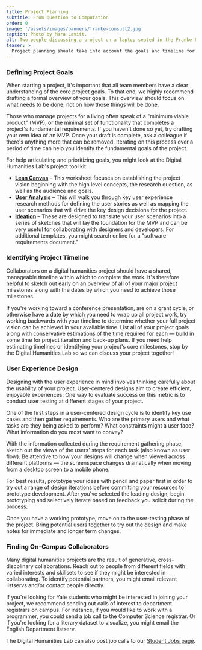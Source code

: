 ```yaml
---
title: Project Planning
subtitle: From Question to Computation
order: 0
image: '/assets/images/banners/franke-consult2.jpg'
caption: Photo by Mara Lavitt.
alt: Two people discussing a project on a laptop seated in the Franke Family Digital Humanities Laboratory.
teaser: >
  Project planning should take into account the goals and timeline for a project. Click to read more about strategies for articulating goals and also ways that user experience design could help the process.
---
```


### Defining Project Goals

When starting a project, it's important that all team members have a clear understanding of the core project goals. To that end, we highly recommend drafting a formal overview of your goals. This overview should focus on what needs to be done, not on how those things will be done. 

Those who manage projects for a living often speak of a "minimum viable product" (MVP), or the minimal set of functionality that completes a project's fundamental requirements. If you haven't done so yet, try drafting your own idea of an MVP. Once your draft is complete, ask a colleague if there's anything more that can be removed. Iterating on this process over a period of time can help you identify the fundamental goals of the project.  

For help articulating and prioritizing goals, you might look at the Digital Humanities Lab's project tool kit:

<ul>
  <li>
    <a href='{{site.baseurl}}/assets/docs/DH-LeanCanvas.pdf' target='_blank'><b>Lean Canvas</b></a> – This worksheet focuses on establishing the project vision beginning with the high level concepts, the research question, as well as the audience and goals.<br>
  </li>
  <li>
    <a href='{{site.baseurl}}/assets/docs/DH-User-Analysis.pdf' target='_blank'><b>User Analysis</b></a> – This will walk you through key user experience research methods for defining the user stories as well as mapping the user scenarios that will drive the key design decisions for the project.<br>
  </li>
  <li>
    <a href='{{site.baseurl}}/assets/docs/DH-Ideation.pdf' target='_blank'><b>Ideation</b></a> – These are designed to translate your user scenarios into a series of sketches that will lay the foundation for the MVP and can be very useful for collaborating with designers and developers. For additional templates, you might search online for a "software requirements document."
  </li>
</ul>

### Identifying Project Timeline

Collaborators on a digital humanities project should have a shared, manageable timeline within which to complete the work. It's therefore helpful to sketch out early on an overview of all of your major project milestones along with the dates by which you need to achieve those milestones.

If you're working toward a conference presentation, are on a grant cycle, or otherwise have a date by which you need to wrap up all project work, try working backwards with your timeline to determine whether your full project vision can be achieved in your available time. List all of your project goals along with conservative estimations of the time required for each — build in some time for project iteration and back-up plans. If you need help estimating timelines or identifying your project's core milestones, stop by the Digital Humanities Lab so we can discuss your project together!

### User Experience Design

Designing with the user experience in mind involves thinking carefully about the usability of your project. User-centered designs aim to create efficient, enjoyable experiences. One way to evaluate success on this metric is to conduct user testing at different stages of your project.

One of the first steps in a user-centered design cycle is to identify key use cases and then gather requirements. Who are the primary users and what tasks are they being asked to perform? What constraints might a user face? What information do you most want to convey?

With the information collected during the requirement gathering phase, sketch out the views of the users' steps for each task (also known as user flow). Be attentive to how your designs will change when viewed across different platforms — the screenspace changes dramatically when moving from a desktop screen to a mobile phone.

For best results, prototype your ideas with pencil and paper first in order to try out a range of design iterations before committing your resources to prototype development. After you've selected the leading design, begin prototyping and selectively iterate based on feedback you solicit during the process.

Once you have a working prototype, move on to the user-testing phase of the project. Bring potential users together to try out the design and make notes for immediate and longer term changes.

### Finding On-Campus Collaborators

Many digital humanities projects are the result of generative, cross-discplinary collaborations. Reach out to people from different fields with varied interests and skillsets to see if they might be interested in collaborating. To identify potential partners, you might email relevant listservs and/or contact people directly.

If you're looking for Yale students who might be interested in joining your project, we recommend sending out calls of interest to department registrars on campus. For instance, if you would like to work with a programmer, you could send a job call to the Computer Science registrar. Or if you're looking for a literary dataset to visualize, you might email the English Department listserv.

The Digital Humanities Lab can also post job calls to our <a href='{{site.baseurl}}/opportunities/student-jobs.html' target='_blank'>Student Jobs page</a>.
